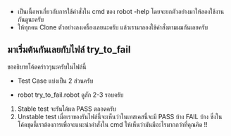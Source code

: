 * เป็นเนื้อหาเกี่ยวกับการใช้คำสั่งใน cmd ของ robot -help 
โดยจะยกตัวอย่างมาให้ลองใช้งานกันดูนะครับ 
* ให้ทุกคน Clone ตัวอย่างลงเครื่องเลยนะครับ แล้วเรามาลองใช้คำสั่งตามผมกันเลยครับ

## มาเริ่มต้นกันเลยกับไฟล์ try_to_fail
ขออธิบายโค้ดคร่าวๆนะครับในไฟล์นี้ 
- Test Case แบ่งเป็น 2 ส่วนครับ 
* robot try_to_fail.robot ดูสัก 2-3 รอบครับ 
1. Stable test จะรันได้ผล PASS ตลอดครับ
2. Unstable test เมื่อเราของรันไฟล์นี้จะเห็นว่าในเทสเคสนี้จะมี PASS บ้าง FAIL บ้าง
ซึ่งในโค้ดชุดนี้เราต้องการเพื่อจะแนะนำคำสั่งใน cmd ให้เห็นว่ามันมีอะไรมากกว่าที่คุณคิด !!





